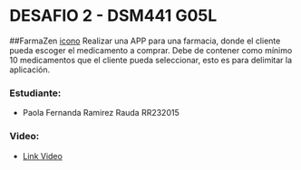 # DESAFIO 2 - DSM441 G05L
##FarmaZen
[icono](https://github.com/PaoRauda/FarmaZen_DSM/blob/master/icono.png)
Realizar una APP para una farmacia, donde el cliente pueda escoger el medicamento a comprar. Debe de contener como mínimo 10 medicamentos que el cliente pueda seleccionar, esto es para delimitar la aplicación.

### Estudiante:
- Paola Fernanda Ramirez Rauda RR232015

### Video:
- [Link Video](https://drive.google.com/file/d/1pnWXBgh8RxgLUN9InhiGepRQovYpaLtQ/view?usp=sharing)
  

